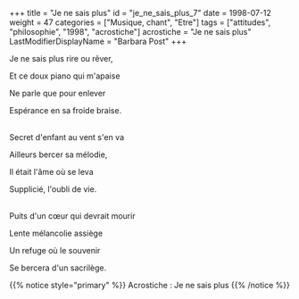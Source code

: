 +++
title = "Je ne sais plus"
id = "je_ne_sais_plus_7"
date = 1998-07-12
weight = 47
categories = ["Musique, chant", "Etre"]
tags = ["attitudes", "philosophie", "1998", "acrostiche"]
acrostiche = "Je ne sais plus"
LastModifierDisplayName = "Barbara Post"
+++

Je ne sais plus rire ou rêver,

Et ce doux piano qui m'apaise

Ne parle que pour enlever

Espérance en sa froide braise.

 \
Secret d'enfant au vent s'en va

Ailleurs bercer sa mélodie,

Il était l'âme où se leva

Supplicié, l'oubli de vie.

 \
Puits d'un cœur qui devrait mourir

Lente mélancolie assiège

Un refuge où le souvenir

Se bercera d'un sacrilège.

{{% notice style="primary" %}}
Acrostiche : Je ne sais plus
{{% /notice %}}
